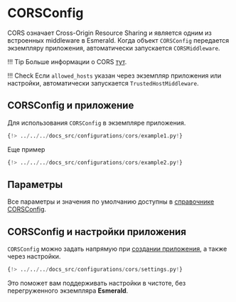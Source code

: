 # CORSConfig

CORS означает Cross-Origin Resource Sharing и является одним из встроенных middleware в Esmerald.
Когда объект `CORSConfig` передается экземпляру приложения, автоматически запускается `CORSMiddleware`.

!!! Tip
    Больше информации о CORS
    <a href="https://developer.mozilla.org/en-US/docs/Web/HTTP/CORS" target='_blank'>тут</a>.

!!! Check
    Если `allowed_hosts` указан через экземпляр приложения или настройки, автоматически запускается
    `TrustedHostMiddleware`.


## CORSConfig и приложение

Для использования `CORSConfig` в экземпляре приложения.

```python hl_lines="4 7"
{!> ../../../docs_src/configurations/cors/example1.py!}
```

Еще пример

```python hl_lines="4-6 9"
{!> ../../../docs_src/configurations/cors/example2.py!}
```

## Параметры

Все параметры и значения по умолчанию доступны в [справочнике CORSConfig](../references/configurations/cors.md).

## CORSConfig и настройки приложения

`CORSConfig` можно задать напрямую при [создании приложения](#corsconfig-and-application), а также через настройки.

```python
{!> ../../../docs_src/configurations/cors/settings.py!}
```

Это поможет вам поддерживать настройки в чистоте, без перегруженного экземпляра **Esmerald**.
